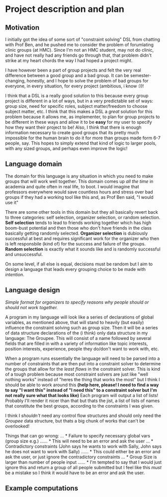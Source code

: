 # Project description and plan

## Motivation

I initially got the idea of some sort of "constraint solving" DSL from chatting with Prof Ben, and he pushed me to consider the problem of forumlating clinic groups (at HMC). Since I'm not an HMC student, may not do clinic, and have not really had any friends go through that, that problem didn't strike at my heart chords the way I had hoped a project might. 

I have however been a part of group projects and felt the very real difference between a good group and a bad group. It can be semester-changing, honestly, and I hope to solve the problem of bad groups for everyone, in every situation, for every project (ambitious, i know :))! 

I think that a DSL is a really good solution to this because every group project is different in a lot of ways, but in a very predictable set of ways: group size, need for specific roles, subject matter/freedom to choose subject matter, etc. I think that this makes a DSL a _great_ solution for this problem because it allows me, as implementer, to plan for group projects to be different in these ways and allow it to be __easy__ for my user to specify how they want their project to be! Also, I think that there is enough information necessary to create good groups that its pretty much impossible for the human brain to do it for more than groups made form 6-7 people, say. This hopes to simply extend that kind of logic to larger pools, with any sized groups, and perhaps even improve the logic!

## Language domain

The domain for this language is any situation in which you need to make groups that will work well together. This domain comes up _all the time_ in academia and quite often in real life, to boot. I would imagine that professors everywhere would save countless hours and stress over bad groups if they had a working tool like this and, as Prof Ben said, "I would use it"

There are some other tools in this domain but they all basically revert back to three categories: self selection, organizer selection, or random selection. __Self selection__ tends to lead to friends working together which has high boom-bust potential and then those who don't have friends in the class basically getting randomly selected. __Organizer selection__ is dubiously successful at best and requires significant work for the organizer who then is left responsbile (kind of) for the success and failure of the groups. __Random selection__ is exactly what it sounds like and is randomly successful and unsuccessful. 

On some level, if all else is equal, decisions must be random but I aim to design a language that leads every grouping choice to be made with _intention_. 

## Language design

_Simple format for organizers to specify reasons why people should or should not work together._

A program in my language will look like a series of declarations of global variables, as mentioned above, that will stand to heavily (but easily) influence the constraint solving such as group size. Then it will be a series of data structure declarations of the (i think) only data structure in my language: The Groupee. This will consist of a name followed by several fields that are filled in with a variety of information like topic interests, position interests, experience, people they do/don't want to work with, etc.

When a program runs essentially the language will need to be parsed into a number of constraints that are then put into a constraint solver to determine the groups that allow for the _least flaws_ in the constraint solver. This is kind of a tough problem because most constraint solvers are just like "well nothing works" instead of "heres the thing that works the most" but I think I should be able to work around this __(help here, please! I need to find a way to say "I want this" instead of "I need this" to a constraint solver but I'm not really sure what that looks like)__ Each program will output a list of lists! Probably I'll render it nicer than that but thats the jist, a list of lists of names that constitute the best groups, according to the constraints I was given.

I think I _shouldn't_ need any control flow structures and should only need the _Groupee_ data structure, but thats a big chunk of works that can't be overlooked!

Things that can go wrong:
... * Failure to specify necessary global vars (group size e.g.)
...... * This will need to be an error and ask the user
... * Contradictory constraints (John says he wants to work with Sally, John says he does not want to work with Sally)
...... * This could either be an error and ask the user, or just ignore the contradictory constraints
... * Group Size is larger than number of people input
...... * I'm tempted to say that I would just ignore this and return a group of all people submitted but I feel like this _must_ be a mistake so I think it would have to be an error and ask the user.

## Example computations
